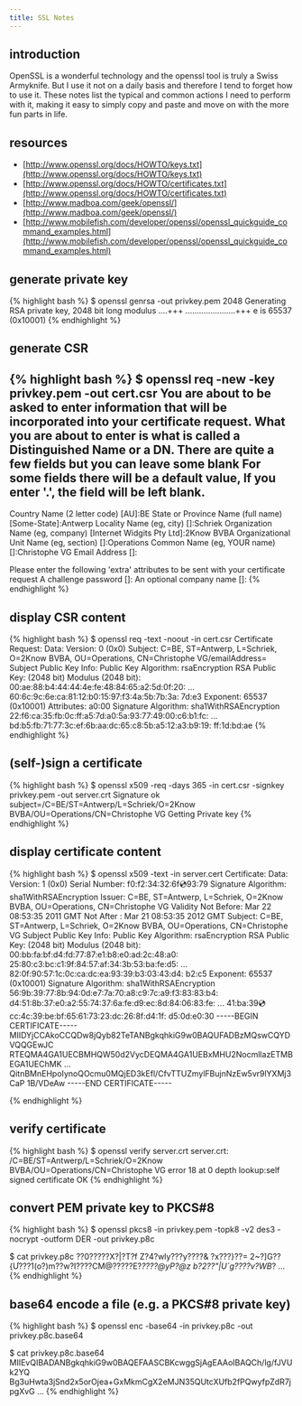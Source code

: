 ```yaml
---
title: SSL Notes
---
```


## introduction

OpenSSL is a wonderful technology and the openssl tool is truly a Swiss
Armyknife. But I use it not on a daily basis and therefore I tend to forget
how to use it. These notes list the typical and common actions I need to
perform with it, making it easy to simply copy and paste and move on with the
more fun parts in life.

## resources

* [http://www.openssl.org/docs/HOWTO/keys.txt](http://www.openssl.org/docs/HOWTO/keys.txt)
* [http://www.openssl.org/docs/HOWTO/certificates.txt](http://www.openssl.org/docs/HOWTO/certificates.txt)
* [http://www.madboa.com/geek/openssl/](http://www.madboa.com/geek/openssl/)
* [http://www.mobilefish.com/developer/openssl/openssl_quickguide_command_examples.html](http://www.mobilefish.com/developer/openssl/openssl_quickguide_command_examples.html)

## generate private key

{% highlight bash %}
$ openssl genrsa -out privkey.pem 2048
Generating RSA private key, 2048 bit long modulus
....+++
......................+++
e is 65537 (0x10001)
{% endhighlight %}

## generate CSR

{% highlight bash %}
$ openssl req -new -key privkey.pem -out cert.csr
You are about to be asked to enter information that will be incorporated
into your certificate request.
What you are about to enter is what is called a Distinguished Name or a DN.
There are quite a few fields but you can leave some blank
For some fields there will be a default value,
If you enter '.', the field will be left blank.
-----
Country Name (2 letter code) [AU]:BE
State or Province Name (full name) [Some-State]:Antwerp
Locality Name (eg, city) []:Schriek
Organization Name (eg, company) [Internet Widgits Pty Ltd]:2Know BVBA
Organizational Unit Name (eg, section) []:Operations
Common Name (eg, YOUR name) []:Christophe VG
Email Address []:

Please enter the following 'extra' attributes
to be sent with your certificate request
A challenge password []:
An optional company name []:
{% endhighlight %}

## display CSR content ##

{% highlight bash %}
$ openssl req -text -noout -in cert.csr
Certificate Request:
    Data:
        Version: 0 (0x0)
        Subject: C=BE, ST=Antwerp, L=Schriek, O=2Know BVBA, OU=Operations, CN=Christophe VG/emailAddress=
        Subject Public Key Info:
            Public Key Algorithm: rsaEncryption
            RSA Public Key: (2048 bit)
                Modulus (2048 bit):
                    00:ae:88:b4:44:44:4e:fe:48:84:65:a2:5d:0f:20:
										...
                    60:6c:9c:6e:ca:81:12:b0:15:97:f3:4a:5b:7b:3a:
                    7d:e3
                Exponent: 65537 (0x10001)
        Attributes:
            a0:00
    Signature Algorithm: sha1WithRSAEncryption
        22:f6:ca:35:fb:0c:ff:a5:7d:a0:5a:93:77:49:00:c6:b1:fc:
				...
        bd:b5:fb:71:77:3c:ef:6b:aa:dc:65:c8:5b:a5:12:a3:b9:19:
        ff:1d:bd:ae
{% endhighlight %}

## (self-)sign a certificate ##

{% highlight bash %}
$ openssl x509 -req -days 365 -in cert.csr -signkey privkey.pem -out server.crt
Signature ok
subject=/C=BE/ST=Antwerp/L=Schriek/O=2Know BVBA/OU=Operations/CN=Christophe VG
Getting Private key
{% endhighlight %}

## display certificate content

{% highlight bash %}
$ openssl x509 -text -in server.cert
Certificate:
    Data:
        Version: 1 (0x0)
        Serial Number:
            f0:f2:34:32:6f:cd:93:79
        Signature Algorithm: sha1WithRSAEncryption
        Issuer: C=BE, ST=Antwerp, L=Schriek, O=2Know BVBA, OU=Operations, CN=Christophe VG
        Validity
            Not Before: Mar 22 08:53:35 2011 GMT
            Not After : Mar 21 08:53:35 2012 GMT
        Subject: C=BE, ST=Antwerp, L=Schriek, O=2Know BVBA, OU=Operations, CN=Christophe VG
        Subject Public Key Info:
            Public Key Algorithm: rsaEncryption
            RSA Public Key: (2048 bit)
                Modulus (2048 bit):
                    00:bb:fa:bf:d4:fd:77:87:e1:b8:e0:ad:2c:48:a0:
                    25:80:c3:bc:c1:9f:84:57:af:34:3b:53:ba:fe:d5:
										...
                    82:0f:90:57:1c:0c:ca:dc:ea:93:39:b3:03:43:d4:
                    b2:c5
                Exponent: 65537 (0x10001)
    Signature Algorithm: sha1WithRSAEncryption
        56:9b:39:77:8b:94:0d:e7:7a:70:a8:c9:7c:a9:f3:83:83:b4:
        d4:51:8b:37:e0:a2:55:74:37:6a:fe:d9:ec:8d:84:06:83:fe:
				...
        41:ba:39:cd:cc:4c:39:be:bf:65:61:73:23:dc:26:8f:d4:1f:
        d5:0d:e0:30
-----BEGIN CERTIFICATE-----
MIIDYjCCAkoCCQDw8jQyb82TeTANBgkqhkiG9w0BAQUFADBzMQswCQYDVQQGEwJC
RTEQMA4GA1UECBMHQW50d2VycDEQMA4GA1UEBxMHU2NocmllazETMBEGA1UEChMK
...
QitnBMnEHpoIynoQOcmu0MQjED3kEfl/CfvTTUZmylFBujnNzEw5vr9lYXMj3CaP
1B/VDeAw
-----END CERTIFICATE-----

{% endhighlight %}

## verify certificate

{% highlight bash %}
$ openssl verify server.crt 
server.crt: /C=BE/ST=Antwerp/L=Schriek/O=2Know BVBA/OU=Operations/CN=Christophe VG
error 18 at 0 depth lookup:self signed certificate
OK
{% endhighlight %}

## convert PEM private key to PKCS#8

{% highlight bash %}
$ openssl pkcs8 -in privkey.pem -topk8 -v2 des3 -nocrypt -outform DER -out privkey.p8c

$ cat privkey.p8c
??0?????X?|?T?f
 Z?4?wly???y????&
?x???}??=
  2~?]G??{Ư???1(o?)m??w?I????CM@?????E?*????@yP?@z b?2??"|U`g????v?WB*?
...
{% endhighlight %}

## base64 encode a file (e.g. a PKCS#8 private key)

{% highlight bash %}
$ openssl enc -base64 -in privkey.p8c -out privkey.p8c.base64

$ cat privkey.p8c.base64 
MIIEvQIBADANBgkqhkiG9w0BAQEFAASCBKcwggSjAgEAAoIBAQCh/lg/fJVUk2YQ
Bg3uHwta3jSnd2x5orOjea+GxMkmCgX2eMJN35QUtcXUfb2fPQwyfpZdR7jpgXvG
...
{% endhighlight %}
